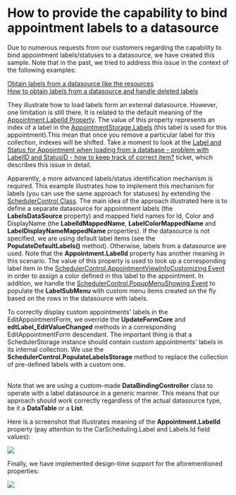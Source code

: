 # How to provide the capability to bind appointment labels to a datasource


<p>Due to numerous requests from our customers regarding the capability to bind appointment labels/statuses to a datasource, we have created this sample. Note that in the past, we tried to address this issue in the context of the following examples:</p><p><a href="https://www.devexpress.com/Support/Center/p/E2028">Obtain labels from a datasource like the resources</a><br />
<a href="https://www.devexpress.com/Support/Center/p/E2087">How to obtain labels from a datasource and handle deleted labels</a></p><p>They illustrate how to load labels form an external datasource. However, one limitation is still there. It is related to the default meaning of the <a href="http://documentation.devexpress.com/#CoreLibraries/DevExpressXtraSchedulerAppointment_LabelIdtopic"><u>Appointment.LabelId Property</u></a>. The value of this property represents an index of a label in the <a href="http://documentation.devexpress.com/#WindowsForms/DevExpressXtraSchedulerAppointmentStorage_Labelstopic"><u>AppointmentStorage.Labels</u></a> (this label is used for this appointment).This mean that once you remove a particular label for this collection, indexes will be shifted. Take a moment to look at the <a href="https://www.devexpress.com/Support/Center/p/Q413689">Label and Status for Appointment when loading from a database - problem with LabelID and StatusID - how to keep track of correct item?</a> ticket, which describes this issue in detail.</p><p>Apparently, a more advanced labels/status identification mechanism is required. This example illustrates how to implement this mechanism for labels (you can use the same approach for statuses) by extending the <a href="http://documentation.devexpress.com/#WindowsForms/clsDevExpressXtraSchedulerSchedulerControltopic"><u>SchedulerControl Class</u></a>. The main idea of the approach illustrated here is to define a separate datasource for appointment labels (the <strong>LabelsDataSource </strong>property) and mapped field names for Id, Color and DisplayName (the <strong>LabelIdMappedName</strong>, <strong>LabelColorMappedName </strong>and <strong>LabelDisplayNameMappedName </strong>properties). If the datasource is not specified, we are using default label items (see the <strong>PopulateDefaultLabels()</strong> method). Otherwise, labels from a datasource are used. Note that the <strong>Appointment.LabelId</strong> property has another meaning in this scenario. The value of this property is used to look up a corresponding label item in the <a href="http://documentation.devexpress.com/#WindowsForms/DevExpressXtraSchedulerSchedulerControl_AppointmentViewInfoCustomizingtopic"><u>SchedulerControl.AppointmentViewInfoCustomizing Event</u></a> in order to assign a color defined in this label to the appointment. In addition, we handle the <a href="http://documentation.devexpress.com/#WindowsForms/DevExpressXtraSchedulerSchedulerControl_PopupMenuShowingtopic"><u>SchedulerControl.PopupMenuShowing Event</u></a> to populate the <strong>LabelSubMenu </strong>with custom menu items created on the fly based on the rows in the datasource with labels.</p><p>To correctly display custom appointments' labels in the EditAppointmentForm, we override the <strong>UpdateFormCore</strong> and <strong>edtLabel_EditValueChanged</strong> methods in a corresponding EditAppointmentForm descendant. The important thing is that a SchedulerStorage instance should contain custom appointments' labels in its internal collection. We use the <strong>SchedulerControl.PopulateLabelsStorage</strong> method to replace the collection of pre-defined labels with a custom one.</p><p><br />
Note that we are using a custom-made <strong>DataBindingController </strong>class to operate with a label datasource in a generic manner. This means that our approach should work correctly regardless of the actual datasource type, be it a <strong>DataTable </strong>or a <strong>List<T></strong>.</p><p>Here is a screenshot that illustrates meaning of the <strong>Appointment.LabelId</strong> property (pay attention to the CarScheduling.Label and Labels.Id field values):</p><p><img src="https://raw.githubusercontent.com/DevExpress-Examples/how-to-provide-the-capability-to-bind-appointment-labels-to-a-datasource-e4176/15.2.4+/media/cb5f7a6b-67ff-4c91-ae66-46e0170e827d.png"></p><p>Finally, we have implemented design-time support for the aforementioned properties:</p><p><img src="https://raw.githubusercontent.com/DevExpress-Examples/how-to-provide-the-capability-to-bind-appointment-labels-to-a-datasource-e4176/15.2.4+/media/1bfdbce8-4b12-4e40-b065-f14441247c61.png"></p>

<br/>


